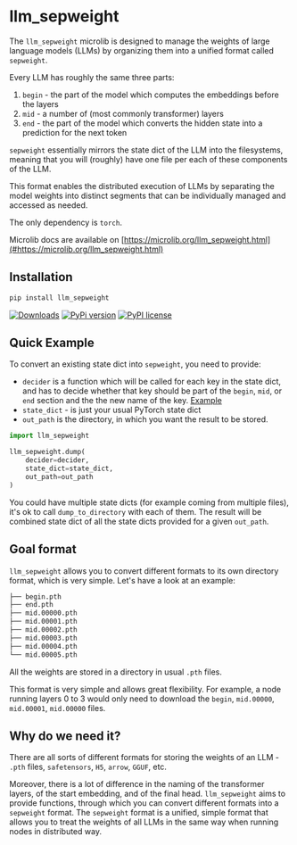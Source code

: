 # llm_sepweight

The `llm_sepweight` microlib is designed to manage the weights of large language models (LLMs) by organizing them into
a unified format called `sepweight`.

Every LLM has roughly the same three parts:
1. `begin` - the part of the model which computes the embeddings before the layers
2. `mid` - a number of (most commonly transformer) layers
3. `end` - the part of the model which converts the hidden state into a prediction for the next token

`sepweight` essentially mirrors the state dict of the LLM into the filesystems, meaning that you will (roughly) have one 
file per each of these components of the LLM.

This format enables the distributed execution of LLMs by separating the model weights into distinct segments that can
be individually managed and accessed as needed.

The only dependency is `torch`.

Microlib docs are available on [https://microlib.org/llm_sepweight.html](#https://microlib.org/llm_sepweight.html)

## Installation

```bash
pip install llm_sepweight
```

[![Downloads](https://static.pepy.tech/badge/llm_sepweight/month)](https://pepy.tech/project/llm_sepweight)
[![PyPi version](https://badgen.net/pypi/v/llm_sepweight/)](https://pypi.com/project/llm_sepweight)
[![PyPI license](https://img.shields.io/pypi/l/llm_sepweight.svg)](https://pypi.python.org/pypi/llm_sepweight/)

## Quick Example

To convert an existing state dict into `sepweight`, you need to provide:

* `decider` is a function which will be called for each key in the state dict, and has to decide whether that key should 
be part of the `begin`, `mid`, or `end` section and the the new name of the key.
[Example](https://github.com/microlib-org/llm_microlibs/blob/7bf91edcd3d9d4cdbb40187ccbf6c7d0913a956a/llm_falcon_model/src/llm_falcon_model/deciders.py#L4)
* `state_dict` - is just your usual PyTorch state dict
* `out_path` is the directory, in which you want the result to be stored.

```python
import llm_sepweight

llm_sepweight.dump(
    decider=decider,
    state_dict=state_dict,
    out_path=out_path
)
```

You could have multiple state dicts (for example coming from multiple files), it's ok to call `dump_to_directory` with 
each of them. The result will be combined state dict of all the state dicts provided for a given `out_path`.

## Goal format

`llm_sepweight` allows you to convert different formats to its own directory format, which is very simple.
Let's have a look at an example:

```bash
├── begin.pth
├── end.pth
├── mid.00000.pth
├── mid.00001.pth
├── mid.00002.pth
├── mid.00003.pth
├── mid.00004.pth
└── mid.00005.pth

```

All the weights are stored in a directory in usual `.pth` files.

This format is very simple and allows great flexibility. For example, a node running layers 0 to 3 would only need to
download the `begin`, `mid.00000`,  `mid.00001`,  `mid.00000` files.


## Why do we need it?

There are all sorts of different formats for storing the weights of an LLM - `.pth` files, `safetensors`, `H5`,
`arrow`, `GGUF`, etc.  

Moreover, there is a lot of difference in the naming of the transformer layers, of the start embedding, and of the final head.
`llm_sepweight` aims to provide functions, through which you can convert different formats into a `sepweight` format.
The `sepweight` format is a unified, simple format that allows you to treat the weights of all LLMs in the same way
when running nodes in distributed way.
